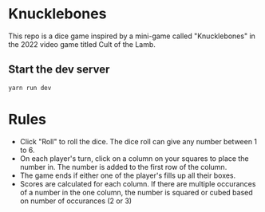 # Knucklebones

This repo is a dice game inspired by a mini-game called "Knucklebones" in the 2022 video game titled Cult of the Lamb.

## Start the dev server

<code>yarn run dev</code>

# Rules

- Click "Roll" to roll the dice. The dice roll can give any number between 1 to 6.
- On each player's turn, click on a column on your squares to place the number in. The number is added to the first row of the column.
- The game ends if either one of the player's fills up all their boxes.
- Scores are calculated for each column. If there are multiple occurances of a number in the one column, the number is squared or cubed based on number of occurances (2 or 3)
